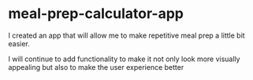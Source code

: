 # meal-prep-calculator-app

I created an app that will allow me to make repetitive meal prep a little bit easier.

I will continue to add functionality to make it not only look more visually appealing but also to make the user experience better 

